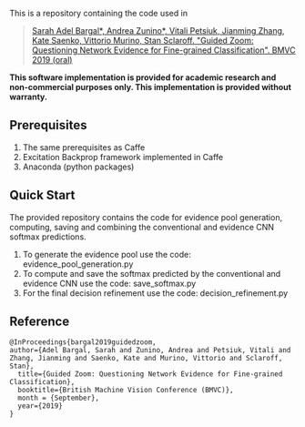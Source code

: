 This is a repository containing the code used in

> [Sarah Adel Bargal*, Andrea Zunino*, Vitali Petsiuk, Jianming Zhang, Kate Saenko, Vittorio Murino, Stan Sclaroff. "Guided Zoom: Questioning Network Evidence for Fine-grained Classification". BMVC 2019 (oral)](https://bmvc2019.org/wp-content/uploads/papers/0061-paper.pdf)

__This software implementation is provided for academic research and non-commercial purposes only.  This implementation is provided without warranty.__

## Prerequisites
1. The same prerequisites as Caffe
2. Excitation Backprop framework implemented in Caffe
3. Anaconda (python packages)

## Quick Start
The provided repository contains the code for evidence pool generation, computing, saving and combining the conventional and evidence CNN softmax predictions. 

1) To generate the evidence pool use the code: evidence_pool_generation.py
2) To compute and save the softmax predicted by the conventional and evidence CNN use the code: save_softmax.py
3) For the final decision refinement use the code: decision_refinement.py

## Reference
```
@InProceedings{bargal2019guidedzoom,
author={Adel Bargal, Sarah and Zunino, Andrea and Petsiuk, Vitali and Zhang, Jianming and Saenko, Kate and Murino, Vittorio and Sclaroff, Stan},
  title={Guided Zoom: Questioning Network Evidence for Fine-grained Classification},
  booktitle={British Machine Vision Conference (BMVC)},
  month = {September},
  year={2019}
}
```
